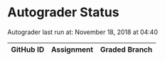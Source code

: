# Autograder Status
Autograder last run at: November 18, 2018 at 04:40

| GitHub ID | Assignment | Graded Branch |
|-----------|------------|---------------|
